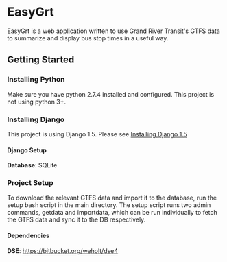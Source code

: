 # EasyGrt

EasyGrt is a web application written to use Grand River Transit's GTFS data to summarize and display bus stop times in a useful way.

## Getting Started

### Installing Python

Make sure you have python 2.7.4 installed and configured. This project is not using python 3+.

### Installing Django

This project is using Django 1.5. Please see [Installing Django 1.5](https://docs.djangoproject.com/en/dev/topics/install/#installing-official-release)

#### Django Setup

**Database**: SQLite

### Project Setup

To download the relevant GTFS data and import it to the database, run the setup bash script in the main directory.
The setup script runs two admin commands, getdata and importdata, which can be run individually to fetch the GTFS data and sync it to the DB respectively. 

#### Dependencies

**DSE**: https://bitbucket.org/weholt/dse4
